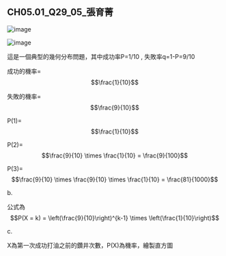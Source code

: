## CH05.01_Q29_05_張育菁 

![image](https://github.com/user-attachments/assets/d4eebca3-05c1-4f72-98b3-7b5a6b03ddbb)

![image](https://github.com/user-attachments/assets/5a430b07-31fa-4dcf-9faf-25805c644a35)

這是一個典型的幾何分布問題，其中成功率P=1/10 , 失敗率q=1-P=9/10

成功的機率= $$\frac{1}{10}$$

失敗的機率= $$\frac{9}{10}$$

P(1)= $$\frac{1}{10}$$

P(2)= $$\frac{9}{10} \times \frac{1}{10} = \frac{9}{100}$$

P(3)= $$\frac{9}{10} \times \frac{9}{10} \times \frac{1}{10} = \frac{81}{1000}$$

b.

公式為 $$P(X = k) = \left(\frac{9}{10}\right)^{k-1} \times \left(\frac{1}{10}\right)$$

c.

X為第一次成功打油之前的鑽井次數，P(X)為機率，繪製直方圖


